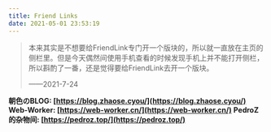 ```yaml
---
title: Friend Links
date: 2021-05-01 23:53:19
---
```


> 本来其实是不想要给FriendLink专门开一个版块的，所以就一直放在主页的侧栏里。但是今天偶然间使用手机查看的时候发现手机上并不能打开侧栏，所以斟酌了一番，还是觉得要给FriendLink去开一个版块。
>
> ——2021-7-24

**朝色のBLOG: [https://blog.zhaose.cyou/](https://blog.zhaose.cyou/)**
**Web-Worker: [https://web-worker.cn/](https://web-worker.cn/)**
**PedroZ的杂物间: [https://pedroz.top/](https://pedroz.top/)**

